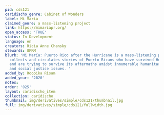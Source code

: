```yaml
---
pid: cds121
caridischo_genre: Cabinet of Wonders
label: Mi María
claimed_genre: a mass-listening project
link: https://mimariapr.org/
open_access: 'TRUE'
status: In Development
language: en
creators: Ricia Anne Chansky
stewards: UPRM
blurb: 'Mi María: Puerto Rico after the Hurricane is a mass-listening project that
  collects and circulates stories of Puerto Ricans who have survived Hurricane María
  and are trying to survive its aftermaths amidst innumerable humanitarian concerns
  and social justice issues. '
added_by: Roopika Risam
added_year: '2020'
notes: 
order: '025'
layout: caridischo_item
collection: caridischo
thumbnail: img/derivatives/simple/cds121/thumbnail.jpg
full: img/derivatives/simple/cds121/fullwidth.jpg
---
```

